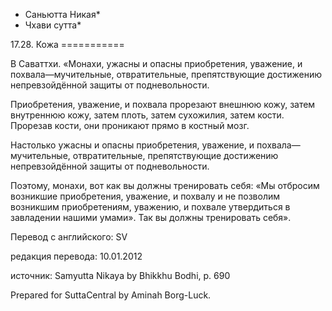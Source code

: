 * Саньютта Никая*
* Чхави сутта*

17\.28\. Кожа
\=\=\=\=\=\=\=\=\=\=\=

В Саваттхи\. «Монахи, ужасны и опасны приобретения, уважение, и похвала—мучительные, отвратительные, препятствующие достижению непревзойдённой защиты от подневольности\.

Приобретения, уважение, и похвала прорезают внешнюю кожу, затем внутреннюю кожу, затем плоть, затем сухожилия, затем кости\. Прорезав кости, они проникают прямо в костный мозг\.

Настолько ужасны и опасны приобретения, уважение, и похвала—мучительные, отвратительные, препятствующие достижению непревзойдённой защиты от подневольности\.

Поэтому, монахи, вот как вы должны тренировать себя: «Мы отбросим возникшие приобретения, уважение, и похвалу и не позволим возникшим приобретениям, уважению, и похвале утвердиться в завладении нашими умами»\. Так вы должны тренировать себя»\.

Перевод с английского: SV

редакция перевода: 10\.01\.2012

источник: Samyutta Nikaya by Bhikkhu Bodhi, p\. 690

Prepared for SuttaCentral by Aminah Borg\-Luck\.